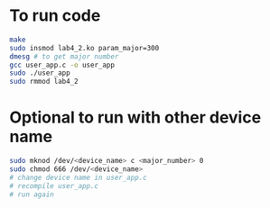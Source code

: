 # To run code
```bash
make
sudo insmod lab4_2.ko param_major=300
dmesg # to get major number
gcc user_app.c -o user_app
sudo ./user_app
sudo rmmod lab4_2
```
# Optional to run with other device name
```bash
sudo mknod /dev/<device_name> c <major_number> 0
sudo chmod 666 /dev/<device_name>
# change device name in user_app.c
# recompile user_app.c
# run again
```


